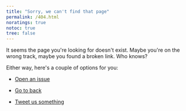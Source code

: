```yaml
---
title: "Sorry, we can't find that page"
permalink: /404.html
noratings: true
notoc: true
tree: false
---
```


It seems the page you're looking for doesn't exist. Maybe you're on the wrong
track, maybe you found a broken link. Who knows?

Either way, here's a couple of options for you:

* [Open an issue](https://github.com/docker/docker.github.io/issues/new?title=I%20found%20a%20broken%20link&body=%3CDescribe%20how%20you%20got%20there%3E)


* [Go to back](/)
* [Tweet us something](https://twitter.com/docker)
